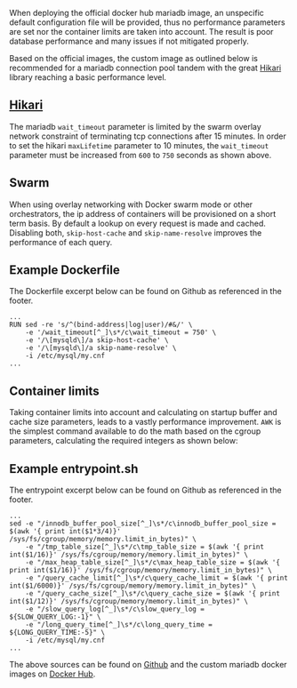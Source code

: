 When deploying the official docker hub mariadb image, an unspecific default configuration file will be provided, thus no performance parameters are set nor the container limits are taken into account. The result is poor database performance and many issues if not mitigated properly.

Based on the official images, the custom image as outlined below is recommended for a mariadb connection pool tandem with the great [Hikari](https://github.com/brettwooldridge/HikariCP) library reaching a basic performance level.

## [Hikari](https://github.com/brettwooldridge/HikariCP)
The mariadb `wait_timeout` parameter is limited by the swarm overlay network constraint of terminating tcp connections after 15 minutes. In order to set the hikari `maxLifetime` parameter to 10 minutes, the `wait_timeout` parameter must be increased from `600` to `750` seconds as shown above.

## Swarm
When using overlay networking with Docker swarm mode or other orchestrators, the ip address of containers will be provisioned on a short term basis. By default a lookup on every request is made and cached. Disabling both, `skip-host-cache` and `skip-name-resolve` improves the performance of each query.

## Example Dockerfile
The Dockerfile excerpt below can be found on Github as referenced in the footer.
```
...
RUN sed -re 's/^(bind-address|log|user)/#&/' \
    -e '/wait_timeout[^_]\s*/c\wait_timeout = 750' \
    -e '/\[mysqld\]/a skip-host-cache' \
    -e '/\[mysqld\]/a skip-name-resolve' \
    -i /etc/mysql/my.cnf
...
```

## Container limits
Taking container limits into account and calculating on startup buffer and cache size parameters, leads to a vastly performance improvement. `AWK` is the simplest command available to do the math based on the cgroup parameters, calculating the required integers as shown below:

## Example entrypoint.sh
The entrypoint excerpt below can be found on Github as referenced in the footer.
```
...
sed -e "/innodb_buffer_pool_size[^_]\s*/c\innodb_buffer_pool_size = $(awk '{ print int($1*3/4)}' /sys/fs/cgroup/memory/memory.limit_in_bytes)" \
    -e "/tmp_table_size[^_]\s*/c\tmp_table_size = $(awk '{ print int($1/16)}' /sys/fs/cgroup/memory/memory.limit_in_bytes)" \
    -e "/max_heap_table_size[^_]\s*/c\max_heap_table_size = $(awk '{ print int($1/16)}' /sys/fs/cgroup/memory/memory.limit_in_bytes)" \
    -e "/query_cache_limit[^_]\s*/c\query_cache_limit = $(awk '{ print int($1/6000)}' /sys/fs/cgroup/memory/memory.limit_in_bytes)" \
    -e "/query_cache_size[^_]\s*/c\query_cache_size = $(awk '{ print int($1/12)}' /sys/fs/cgroup/memory/memory.limit_in_bytes)" \
    -e "/slow_query_log[^_]\s*/c\slow_query_log = ${SLOW_QUERY_LOG:-1}" \
    -e "/long_query_time[^_]\s*/c\long_query_time = ${LONG_QUERY_TIME:-5}" \
    -i /etc/mysql/my.cnf
...
```

The above sources can be found on [Github](https://github.com/flavioaiello/MariaDB) and the custom mariadb docker images on [Docker Hub](https://hub.docker.com/r/flavioaiello/mariadb/).
